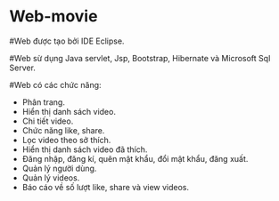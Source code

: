 # Web-movie

#Web được tạo bởi IDE Eclipse.

#Web sừ dụng Java servlet, Jsp, Bootstrap, Hibernate và Microsoft Sql Server.

#Web có các chức năng:
  - Phân trang.
  - Hiển thị danh sách video.
  - Chi tiết video.
  - Chức năng like, share.
  - Lọc video theo sở thích.
  - Hiển thị danh sách video đã thích.
  - Đăng nhập, đăng kí, quên mật khẩu, đổi mật khẩu, đăng xuất.
  - Quản lý người dùng.
  - Quản lý videos.
  - Báo cáo về số lượt like, share và view videos.
